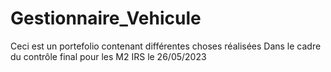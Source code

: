 # Gestionnaire_Vehicule
Ceci est un portefolio contenant différentes choses réalisées Dans le cadre du contrôle final pour les M2 IRS le 26/05/2023
